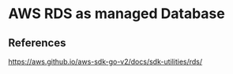 # AWS RDS as managed Database

## References

https://aws.github.io/aws-sdk-go-v2/docs/sdk-utilities/rds/